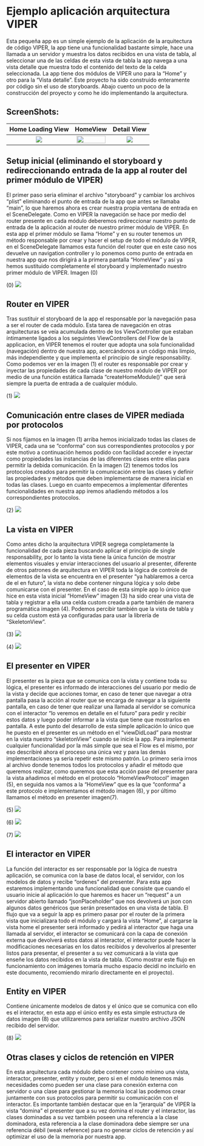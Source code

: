 # Ejemplo aplicación arquitectura VIPER

Esta pequeña app es un simple ejemplo de la aplicación de la arquitectura de código VIPER, la app tiene una funcionalidad bastante simple, hace una llamada a un servidor y muestra los datos recibidos en una vista de tabla, al seleccionar una de las celdas de esta vista de tabla la app navega a una vista detalle que muestra todo el contenido del texto de la celda seleccionada. La app tiene dos módulos de VIPER uno para la “Home” y otro para la “Vista detalle”. Este proyecto ha sido construido enteramente por código sin el uso de storyboards.  Abajo cuento un poco de la construcción del proyecto y como he ido implementando la arquitectura.

## ScreenShots:

Home Loading View             |  HomeView                 | Detail View 
:-------------------------:|:-------------------------:|:-------------------------:
<img src="pictures/s1.png">  |  <img src="pictures/s2.png" width=95% height=95%> | <img src="pictures/s3.png">

## Setup inicial (eliminando el storyboard y redireccionando entrada de la app al router del primer módulo de VIPER)

El primer paso seria eliminar el archivo "storyboard" y cambiar los archivos “plist” eliminando el punto de entrada de la app que antes se llamaba “main”, lo que haremos ahora es crear nuestra propia ventana de entrada en el SceneDelegate. Como en VIPER la navegación se hace por medio del router presente en cada módulo deberemos redireccionar nuestro punto de entrada de la aplicación al router de nuestro primer módulo de VIPER. En esta app el primer módulo se llama “Home” y en su router tenemos un método responsable por crear y hacer el setup de todo el módulo de VIPER, en el SceneDelegate llamamos esta función del router que en este caso nos devuelve un navigation controller y lo ponemos como punto de entrada en nuestra app que nos dirigirá a la primera pantalla “HomeView” y así ya hemos sustituido completamente el storyboard y implementado nuestro primer módulo de VIPER. Imagen (0)

(0)
<img src="pictures/0.png">

## Router en VIPER

Tras sustituir el storyboard de la app el responsable por la navegación pasa a ser el router de cada módulo. Esta tarea de navegación en otras arquitecturas se veía acumulada dentro de los ViewController que estaban íntimamente ligados a los seguintes ViewControllers del Flow de la applicacion, en VIPER tenemos el router que adopta una sola funcionalidad (navegación) dentro de nuestra app, acercándonos a un código más limpio, más independiente y que implementa el principio de single responsability. Como podemos ver en la imagen (1) el router es responsable por crear y inyectar las propiedades de cada clase de nuestro módulo de VIPER por medio de una función estática llamada “createHomeModule()” que será siempre la puerta de entrada a de cualquier módulo.

(1)
<img src="pictures/1.png">

## Comunicación entre clases de VIPER mediada por protocolos

Si nos fijamos en la imagen (1) arriba hemos inicializado todas las clases de VIPER, cada una se “conforma” con sus correspondientes protocolos y por este motivo a continuación hemos podido con facilidad acceder e inyectar como propiedades las instancias de las diferentes clases entre ellas para permitir la debida comunicación. En la imagen (2) tenemos todos los protocolos creados para permitir la comunicación entre las clases y definir las propiedades y métodos que deben implementarse de manera inicial en todas las clases. Luego en cuanto empecemos a implementar diferentes funcionalidades en nuestra app iremos añadiendo métodos a los correspondientes protocolos.

(2)
<img src="pictures/2.png">

## La vista en VIPER

Como antes dicho la arquitectura VIPER segrega completamente la funcionalidad de cada pieza buscando aplicar el principio de single responsability, por lo tanto la vista tiene la única función de mostrar elementos visuales y enviar interacciones del usuario al presenter, diferente de otros patrones de arquitectura en VIPER toda la lógica de controle de elementos de la vista se encuentra en el presenter “ya hablaremos a cerca de el en futuro”, la vista no debe contener ninguna lógica y solo debe comunicarse con el presenter. En el caso de esta simple app lo único que hice en esta vista inicial “HomeView” imagen (3) ha sido crear una vista de tabla y registrar a ella una celda custom creada a parte también de manera programática imagen (4). Podemos percibir también que la vista de tabla y su celda custom está ya configuradas para usar la librería de “SkeletonView”.

(3)
<img src="pictures/3.png">

(4)
<img src="pictures/4.png">

## El presenter en VIPER

El presenter es la pieza que se comunica con la vista y contiene toda su lógica, el presenter es informado de interacciones del usuario por medio de la vista y decide que acciones tomar, en caso de tener que navegar a otra pantalla pasa la acción al router que se encarga de navegar a la siguiente pantalla, en caso de tener que realizar una llamada al servidor se comunica con el interactor “lo veremos en detalle en el futuro” para pedir y recibir estos datos y luego poder informar a la vista que tiene que mostrarlos en pantalla. A este punto del desarrollo de esta simple aplicación lo único que he puesto en el presenter es un método en el “viewDidLoad” para mostrar en la vista nuestro “skeletonView” cuando se inicie la app. Para implementar cualquier funcionalidad por la más simple que sea el Flow es el mismo, por eso describiré ahora el proceso una única vez y para las demás implementaciones ya seria repetir este mismo patrón. Lo primero seria irnos al archivo donde tenemos todos los protocolos y añadir el método que queremos realizar, como queremos que esta acción pase del presenter para la vista añadimos el método en el protocolo “HomeViewProtocol” imagen (5), en seguida nos vamos a la “HomeView” que es la que “conforma” a este protocolo e implementamos el método imagen (6), y por último llamamos el método en presenter imagen(7).

(5)
<img src="pictures/5.png">

(6)
<img src="pictures/6.png">

(7)
<img src="pictures/7.png">

## El interactor en VIPER

La función del interactor es ser responsable por la lógica de nuestra aplicación, se comunica con la base de datos local, el servidor, con los modelos de datos y recibe “ordenes” del presenter. Para esta app estaremos implementando una funcionalidad que consiste que cuando el usuario inicie al aplicación lo que haremos es hacer un “request” a un servidor abierto llamado “jsonPlaceholder” que nos devolverá un json con algunos datos genéricos que serán presentados en una vista de tabla. El flujo que va a seguir la app es primero pasar por el router de la primera vista que inicializara todo el módulo y cargará la vista “Home”, al cargarse la vista home el presenter será informado y pedirá al interactor que haga una llamada al servidor, el interactor se comunicará con la capa de conexión externa que devolverá estos datos al interactor, el interactor puede hacer la modificaciones necesarias en los datos recibidos y devolverlos al presenter listos para presentar, el presenter a su vez comunicará a la vista que enseñe los datos recibidos en la vista de tabla. (Como mostrar este flujo en funcionamiento con imágenes tomaría mucho espacio decidí no incluirlo en este documento, recomiendo mirarlo directamente en el proyecto).

## Entity en VIPER

Contiene únicamente modelos de datos y el único que se comunica con ello es el interactor, en esta app el único entity es esta simple estructura de datos imagen (8) que utilizaremos para serializar nuestro archivo JSON recibido del servidor.

(8)
<img src="pictures/8.png">

## Otras clases y ciclos de retención en VIPER

En esta arquitectura cada módulo debe contener como mínimo una vista, interactor, presenter, entity y router, pero si en el módulo tenemos más necesidades como pueden ser una clase para conexión externa con servidor o una clase para gestionar la memoria local las podemos crear juntamente con sus protocolos para permitir su comunicación con el interactor. Es importante también destacar que en la “jerarquía” de VIPER la vista “domina” el presenter que a su vez domina el router y el interactor, las clases dominadas a su vez también poseen una referencia a la clase dominadora, esta referencia a la clase dominadora debe siempre ser una referencia débil (weak reference) para no generar ciclos de retención y así optimizar el uso de la memoria por nuestra app.



